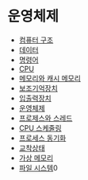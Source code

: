 # 운영체제

* [컴퓨터 구조](./01_컴퓨터_구조/컴퓨터_구조.md)
* [데이터](./02_데이터/데이터.md)
* [명령어](./03_명령어/명령어.md)
* [CPU]()
* [메모리와 캐시 메모리]()
* [보조기억장치]()
* [입출력장치]()
* [운영체제]()
* [프로제스와 스레드]()
* [CPU 스케줄링]()
* [프로세스 동기화]()
* [교착상태]()
* [가상 메모리]()
* [파일 시스템]()0